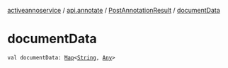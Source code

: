 [activeannoservice](../../index.md) / [api.annotate](../index.md) / [PostAnnotationResult](index.md) / [documentData](./document-data.md)

# documentData

`val documentData: `[`Map`](https://kotlinlang.org/api/latest/jvm/stdlib/kotlin.collections/-map/index.html)`<`[`String`](https://kotlinlang.org/api/latest/jvm/stdlib/kotlin/-string/index.html)`, `[`Any`](https://kotlinlang.org/api/latest/jvm/stdlib/kotlin/-any/index.html)`>`